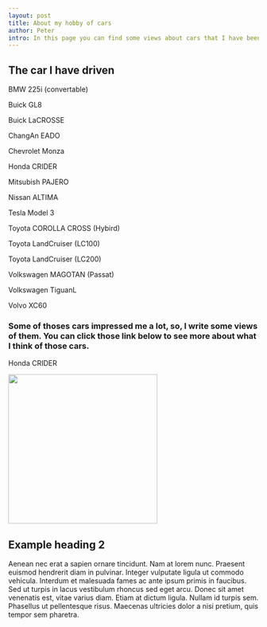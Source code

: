 ```yaml
--- 
layout: post
title: About my hobby of cars
author: Peter
intro: In this page you can find some views about cars that I have been driven
---
```




## The car I have driven

BMW  225i (convertable)

Buick  GL8

Buick  LaCROSSE

ChangAn  EADO 

Chevrolet  Monza

Honda CRIDER

Mitsubish PAJERO

Nissan ALTIMA

Tesla Model 3

Toyota COROLLA CROSS (Hybird)

Toyota LandCruiser (LC100)

Toyota LandCruiser (LC200)

Volkswagen MAGOTAN (Passat)

Volkswagen TiguanL

Volvo XC60

### Some of thoses cars impressed me a lot, so, I write some views of them. You can click those link below to see more about what I think of those cars.
Honda CRIDER

<html lang="en">
<head>
<meta charset="UTF-8">
<title>Title</title>
</head>
<body>
<img src="home.jpg" width="300" height="300">
</body>
</html>


## Example heading 2

Aenean nec erat a sapien ornare tincidunt. Nam at lorem nunc. Praesent euismod hendrerit diam in pulvinar. Integer vulputate ligula ut commodo vehicula. Interdum et malesuada fames ac ante ipsum primis in faucibus. Sed ut turpis in lacus vestibulum rhoncus sed eget arcu. Donec sit amet venenatis est, vitae varius diam. Etiam at dictum ligula. Nullam id turpis sem. Phasellus ut pellentesque risus. Maecenas ultricies dolor a nisi pretium, quis tempor sem pharetra.
